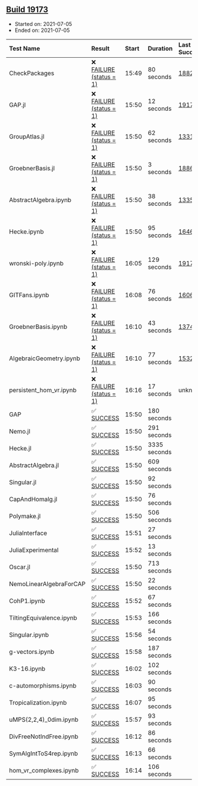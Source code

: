## [Build 19173](https://oscarci.mathematik.uni-kl.de/job/oscar/19173/)

* Started on: 2021-07-05
* Ended on: 2021-07-05

| Test Name    | Result | Start | Duration | Last Success | First Failure |
|:-------------|:-------|:------|:---------|:-------------|:--------------|
| CheckPackages | ❌ [FAILURE (status = 1)](https://oscarci.mathematik.uni-kl.de/job/oscar/19173/artifact/logs/build-19173/CheckPackages.log) | 15:49 | 80 seconds | [18822](https://oscarci.mathematik.uni-kl.de/job/oscar/18822/) | [18823](https://oscarci.mathematik.uni-kl.de/job/oscar/18823/) |
| GAP.jl | ❌ [FAILURE (status = 1)](https://oscarci.mathematik.uni-kl.de/job/oscar/19173/artifact/logs/build-19173/GAP.jl.log) | 15:50 | 12 seconds | [19172](https://oscarci.mathematik.uni-kl.de/job/oscar/19172/) | [19173](https://oscarci.mathematik.uni-kl.de/job/oscar/19173/) |
| GroupAtlas.jl | ❌ [FAILURE (status = 1)](https://oscarci.mathematik.uni-kl.de/job/oscar/19173/artifact/logs/build-19173/GroupAtlas.jl.log) | 15:50 | 62 seconds | [13311](https://oscarci.mathematik.uni-kl.de/job/oscar/13311/) | [13312](https://oscarci.mathematik.uni-kl.de/job/oscar/13312/) |
| GroebnerBasis.jl | ❌ [FAILURE (status = 1)](https://oscarci.mathematik.uni-kl.de/job/oscar/19173/artifact/logs/build-19173/GroebnerBasis.jl.log) | 15:50 | 3 seconds | [18864](https://oscarci.mathematik.uni-kl.de/job/oscar/18864/) | [18865](https://oscarci.mathematik.uni-kl.de/job/oscar/18865/) |
| AbstractAlgebra.ipynb | ❌ [FAILURE (status = 1)](https://oscarci.mathematik.uni-kl.de/job/oscar/19173/artifact/logs/build-19173/AbstractAlgebra.ipynb.log) | 15:50 | 38 seconds | [13355](https://oscarci.mathematik.uni-kl.de/job/oscar/13355/) | [13356](https://oscarci.mathematik.uni-kl.de/job/oscar/13356/) |
| Hecke.ipynb | ❌ [FAILURE (status = 1)](https://oscarci.mathematik.uni-kl.de/job/oscar/19173/artifact/logs/build-19173/Hecke.ipynb.log) | 15:50 | 95 seconds | [16463](https://oscarci.mathematik.uni-kl.de/job/oscar/16463/) | [16464](https://oscarci.mathematik.uni-kl.de/job/oscar/16464/) |
| wronski-poly.ipynb | ❌ [FAILURE (status = 1)](https://oscarci.mathematik.uni-kl.de/job/oscar/19173/artifact/logs/build-19173/wronski-poly.ipynb.log) | 16:05 | 129 seconds | [19172](https://oscarci.mathematik.uni-kl.de/job/oscar/19172/) | [19173](https://oscarci.mathematik.uni-kl.de/job/oscar/19173/) |
| GITFans.ipynb | ❌ [FAILURE (status = 1)](https://oscarci.mathematik.uni-kl.de/job/oscar/19173/artifact/logs/build-19173/GITFans.ipynb.log) | 16:08 | 76 seconds | [16068](https://oscarci.mathematik.uni-kl.de/job/oscar/16068/) | [16069](https://oscarci.mathematik.uni-kl.de/job/oscar/16069/) |
| GroebnerBasis.ipynb | ❌ [FAILURE (status = 1)](https://oscarci.mathematik.uni-kl.de/job/oscar/19173/artifact/logs/build-19173/GroebnerBasis.ipynb.log) | 16:10 | 43 seconds | [13748](https://oscarci.mathematik.uni-kl.de/job/oscar/13748/) | [13749](https://oscarci.mathematik.uni-kl.de/job/oscar/13749/) |
| AlgebraicGeometry.ipynb | ❌ [FAILURE (status = 1)](https://oscarci.mathematik.uni-kl.de/job/oscar/19173/artifact/logs/build-19173/AlgebraicGeometry.ipynb.log) | 16:10 | 77 seconds | [15322](https://oscarci.mathematik.uni-kl.de/job/oscar/15322/) | [15323](https://oscarci.mathematik.uni-kl.de/job/oscar/15323/) |
| persistent_hom_vr.ipynb | ❌ [FAILURE (status = 1)](https://oscarci.mathematik.uni-kl.de/job/oscar/19173/artifact/logs/build-19173/persistent_hom_vr.ipynb.log) | 16:16 | 17 seconds | unknown | unknown |
| GAP | ✅ [SUCCESS](https://oscarci.mathematik.uni-kl.de/job/oscar/19173/artifact/logs/build-19173/GAP.log) | 15:50 | 180 seconds |  |  |
| Nemo.jl | ✅ [SUCCESS](https://oscarci.mathematik.uni-kl.de/job/oscar/19173/artifact/logs/build-19173/Nemo.jl.log) | 15:50 | 291 seconds |  |  |
| Hecke.jl | ✅ [SUCCESS](https://oscarci.mathematik.uni-kl.de/job/oscar/19173/artifact/logs/build-19173/Hecke.jl.log) | 15:50 | 3335 seconds |  |  |
| AbstractAlgebra.jl | ✅ [SUCCESS](https://oscarci.mathematik.uni-kl.de/job/oscar/19173/artifact/logs/build-19173/AbstractAlgebra.jl.log) | 15:50 | 609 seconds |  |  |
| Singular.jl | ✅ [SUCCESS](https://oscarci.mathematik.uni-kl.de/job/oscar/19173/artifact/logs/build-19173/Singular.jl.log) | 15:50 | 92 seconds |  |  |
| CapAndHomalg.jl | ✅ [SUCCESS](https://oscarci.mathematik.uni-kl.de/job/oscar/19173/artifact/logs/build-19173/CapAndHomalg.jl.log) | 15:50 | 76 seconds |  |  |
| Polymake.jl | ✅ [SUCCESS](https://oscarci.mathematik.uni-kl.de/job/oscar/19173/artifact/logs/build-19173/Polymake.jl.log) | 15:50 | 506 seconds |  |  |
| JuliaInterface | ✅ [SUCCESS](https://oscarci.mathematik.uni-kl.de/job/oscar/19173/artifact/logs/build-19173/JuliaInterface.log) | 15:51 | 27 seconds |  |  |
| JuliaExperimental | ✅ [SUCCESS](https://oscarci.mathematik.uni-kl.de/job/oscar/19173/artifact/logs/build-19173/JuliaExperimental.log) | 15:52 | 13 seconds |  |  |
| Oscar.jl | ✅ [SUCCESS](https://oscarci.mathematik.uni-kl.de/job/oscar/19173/artifact/logs/build-19173/Oscar.jl.log) | 15:50 | 713 seconds |  |  |
| NemoLinearAlgebraForCAP | ✅ [SUCCESS](https://oscarci.mathematik.uni-kl.de/job/oscar/19173/artifact/logs/build-19173/NemoLinearAlgebraForCAP.log) | 15:50 | 22 seconds |  |  |
| CohP1.ipynb | ✅ [SUCCESS](https://oscarci.mathematik.uni-kl.de/job/oscar/19173/artifact/logs/build-19173/CohP1.ipynb.log) | 15:52 | 67 seconds |  |  |
| TiltingEquivalence.ipynb | ✅ [SUCCESS](https://oscarci.mathematik.uni-kl.de/job/oscar/19173/artifact/logs/build-19173/TiltingEquivalence.ipynb.log) | 15:53 | 166 seconds |  |  |
| Singular.ipynb | ✅ [SUCCESS](https://oscarci.mathematik.uni-kl.de/job/oscar/19173/artifact/logs/build-19173/Singular.ipynb.log) | 15:56 | 54 seconds |  |  |
| g-vectors.ipynb | ✅ [SUCCESS](https://oscarci.mathematik.uni-kl.de/job/oscar/19173/artifact/logs/build-19173/g-vectors.ipynb.log) | 15:58 | 187 seconds |  |  |
| K3-16.ipynb | ✅ [SUCCESS](https://oscarci.mathematik.uni-kl.de/job/oscar/19173/artifact/logs/build-19173/K3-16.ipynb.log) | 16:02 | 102 seconds |  |  |
| c-automorphisms.ipynb | ✅ [SUCCESS](https://oscarci.mathematik.uni-kl.de/job/oscar/19173/artifact/logs/build-19173/c-automorphisms.ipynb.log) | 16:03 | 90 seconds |  |  |
| Tropicalization.ipynb | ✅ [SUCCESS](https://oscarci.mathematik.uni-kl.de/job/oscar/19173/artifact/logs/build-19173/Tropicalization.ipynb.log) | 16:07 | 95 seconds |  |  |
| uMPS(2,2,4)_0dim.ipynb | ✅ [SUCCESS](https://oscarci.mathematik.uni-kl.de/job/oscar/19173/artifact/logs/build-19173/uMPS-2-2-4-_0dim.ipynb.log) | 15:57 | 93 seconds |  |  |
| DivFreeNotIndFree.ipynb | ✅ [SUCCESS](https://oscarci.mathematik.uni-kl.de/job/oscar/19173/artifact/logs/build-19173/DivFreeNotIndFree.ipynb.log) | 16:12 | 86 seconds |  |  |
| SymAlgIntToS4rep.ipynb | ✅ [SUCCESS](https://oscarci.mathematik.uni-kl.de/job/oscar/19173/artifact/logs/build-19173/SymAlgIntToS4rep.ipynb.log) | 16:13 | 66 seconds |  |  |
| hom_vr_complexes.ipynb | ✅ [SUCCESS](https://oscarci.mathematik.uni-kl.de/job/oscar/19173/artifact/logs/build-19173/hom_vr_complexes.ipynb.log) | 16:14 | 106 seconds |  |  |
